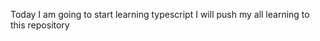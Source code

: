 <!-- 27-4-24 -->

Today I am going to start learning typescript
I will push my all learning to this repository
